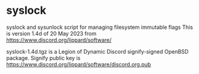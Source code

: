 # syslock
syslock and sysunlock script for managing filesystem immutable flags
This is version 1.4d of 20 May 2023 from https://www.discord.org/lippard/software/

syslock-1.4d.tgz is a Legion of Dynamic Discord signify-signed OpenBSD package.
Signify public key is https://www.discord.org/lippard/software/discord.org.pub
